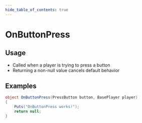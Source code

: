 ```yaml
---
hide_table_of_contents: true
---
```


# OnButtonPress

## Usage

* Called when a player is trying to press a button
* Returning a non-null value cancels default behavior

## Examples

```csharp title=""
object OnButtonPress(PressButton button, BasePlayer player)
{
    Puts("OnButtonPress works!");
    return null;
}
```
